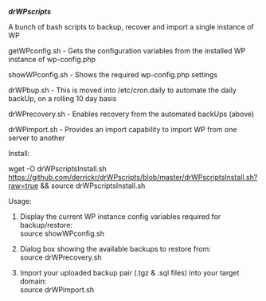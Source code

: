 **_drWPscripts_**

A bunch of bash scripts to backup, recover and import a single instance of WP  
  
getWPconfig.sh - Gets the configuration variables from the installed WP instance of wp-config.php  
  
showWPconfig.sh - Shows the required wp-config.php settings  
  
drWPbup.sh - This is moved into /etc/cron.daily to automate the daily backUp, on a rolling 10 day basis  
  
drWPrecovery.sh - Enables recovery from the automated backUps (above)  
  
drWPimport.sh - Provides an import capability to import WP from one server to another  
  
  
Install:  
  
wget -O drWPscriptsInstall.sh https://github.com/derrickr/drWPscripts/blob/master/drWPscriptsInstall.sh?raw=true && source drWPscriptsInstall.sh
  
  
Usage:
  
1. Display the current WP instance config variables required for backup/restore:  
   source showWPconfig.sh  
     
2. Dialog box showing the available backups to restore from:  
   source drWPrecovery.sh  
  
3. Import your uploaded backup pair (.tgz & .sql files) into your target domain:  
   source drWPimport.sh  
